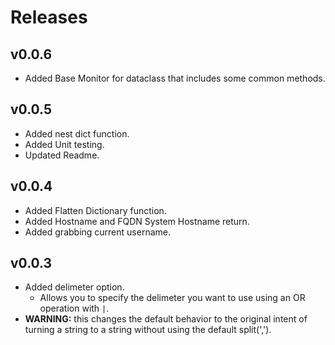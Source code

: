 # Releases

## v0.0.6

* Added Base Monitor for dataclass that includes some common methods.

## v0.0.5

* Added nest dict function.
* Added Unit testing.
* Updated Readme.

## v0.0.4

* Added Flatten Dictionary function.
* Added Hostname and FQDN System Hostname return.
* Added grabbing current username.

## v0.0.3

* Added delimeter option.
  * Allows you to specify the delimeter you want to use using an OR operation with `|`.
* __WARNING:__ this changes the default behavior to the original intent of turning a string to a string without using the default split(',').
